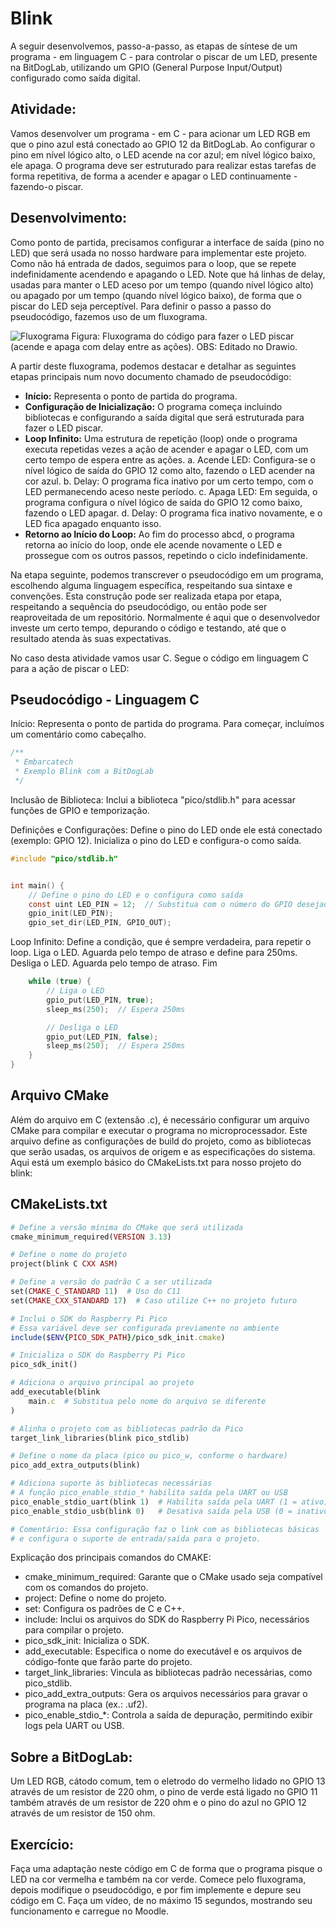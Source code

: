 # Blink
A seguir desenvolvemos, passo-a-passo,  as etapas de síntese de um programa - em linguagem C - para controlar o piscar de um LED, presente na BitDogLab, utilizando um GPIO (General Purpose Input/Output) configurado como saída digital.
 
## Atividade: 
Vamos desenvolver um programa - em C - para acionar um LED RGB em que o pino azul está conectado ao GPIO 12 da BitDogLab. Ao configurar o pino em nível lógico alto, o LED acende na cor azul; em nível lógico baixo, ele apaga. O programa deve ser estruturado para realizar estas tarefas de forma repetitiva, de forma a acender e apagar o LED continuamente - fazendo-o piscar.

## Desenvolvimento:
Como ponto de partida, precisamos configurar a interface de saída (pino no LED) que será usada no nosso hardware para implementar este projeto. Como não há entrada de dados, seguimos para o loop, que se repete indefinidamente acendendo e apagando o LED.
Note que há linhas de delay, usadas para manter o LED aceso por um tempo (quando nível lógico alto) ou apagado por um tempo (quando nível lógico baixo), de forma que o piscar do LED seja perceptível.
Para definir o passo a passo do pseudocódigo, fazemos uso de um fluxograma.

![Fluxograma](images/joystick-fluxograma.png)
Figura: Fluxograma do código para fazer o LED piscar (acende e apaga com delay entre as ações). OBS: Editado no Drawio.

A partir deste fluxograma, podemos destacar e detalhar as seguintes etapas principais num novo documento chamado de pseudocódigo:

- **Início:** Representa o ponto de partida do programa.
- **Configuração de Inicialização:** O programa começa incluindo bibliotecas e configurando a saída digital que será estruturada para fazer o LED piscar.
- **Loop Infinito:** Uma estrutura de repetição (loop) onde o programa executa repetidas vezes a ação de acender e apagar o LED, com um certo tempo de espera entre as ações.
a.  Acende LED: Configura-se o nível lógico de saída do GPIO 12 como alto, fazendo o LED acender na cor azul.
b.  Delay: O programa fica inativo por um certo tempo, com o LED permanecendo aceso neste período.
c.  Apaga LED: Em seguida, o programa configura o nível lógico de saída do GPIO 12 como baixo, fazendo o LED apagar.
d.  Delay: O programa fica inativo novamente, e o LED fica apagado enquanto isso.
- **Retorno ao Início do Loop:** Ao fim do processo abcd, o programa retorna ao início do loop, onde ele acende novamente o LED e prossegue com os outros passos, repetindo o ciclo indefinidamente.

Na etapa seguinte, podemos transcrever o pseudocódigo em um programa, escolhendo alguma linguagem específica, respeitando sua sintaxe e convenções. Esta construção pode ser realizada etapa por etapa, respeitando a sequência do pseudocódigo, ou então pode ser reaproveitada de um repositório. Normalmente é aqui que o desenvolvedor investe um certo tempo, depurando o código e testando, até que o resultado atenda às suas expectativas.

No caso desta atividade vamos usar C. Segue o código em linguagem C para a ação de piscar o LED:

## Pseudocódigo - Linguagem C

Início: Representa o ponto de partida do programa. Para começar, incluímos um comentário como cabeçalho.

```c
/**
 * Embarcatech 
 * Exemplo Blink com a BitDogLab
 */
```


Inclusão de Biblioteca: 
Inclui a biblioteca "pico/stdlib.h" para acessar funções de GPIO e temporização.

Definições e Configurações:
Define o pino do LED onde ele está conectado (exemplo: GPIO 12).
Inicializa o pino do LED e configura-o como saída.


```c
#include "pico/stdlib.h"


int main() {
    // Define o pino do LED e o configura como saída
    const uint LED_PIN = 12;  // Substitua com o número do GPIO desejado
    gpio_init(LED_PIN);
    gpio_set_dir(LED_PIN, GPIO_OUT);
```


Loop Infinito: 
Define a condição, que é sempre verdadeira, para repetir o loop.
Liga o LED.
Aguarda pelo tempo de atraso e define para 250ms.
Desliga o LED.
Aguarda pelo tempo de atraso.
Fim


```c
    while (true) {
        // Liga o LED
        gpio_put(LED_PIN, true);
        sleep_ms(250);  // Espera 250ms

        // Desliga o LED
        gpio_put(LED_PIN, false);
        sleep_ms(250);  // Espera 250ms
    }
}
```


## Arquivo CMake
Além do arquivo em C (extensão .c), é necessário configurar um arquivo CMake para compilar e executar o programa no microprocessador. Este arquivo define as configurações de build do projeto, como as bibliotecas que serão usadas, os arquivos de origem e as especificações do sistema.
Aqui está um exemplo básico do CMakeLists.txt para nosso projeto do blink:

## CMakeLists.txt

```ruby
# Define a versão mínima do CMake que será utilizada
cmake_minimum_required(VERSION 3.13)

# Define o nome do projeto
project(blink C CXX ASM)

# Define a versão do padrão C a ser utilizada
set(CMAKE_C_STANDARD 11)  # Uso do C11
set(CMAKE_CXX_STANDARD 17)  # Caso utilize C++ no projeto futuro

# Inclui o SDK do Raspberry Pi Pico
# Essa variável deve ser configurada previamente no ambiente
include($ENV{PICO_SDK_PATH}/pico_sdk_init.cmake)

# Inicializa o SDK do Raspberry Pi Pico
pico_sdk_init()

# Adiciona o arquivo principal ao projeto
add_executable(blink
    main.c  # Substitua pelo nome do arquivo se diferente
)

# Alinha o projeto com as bibliotecas padrão da Pico
target_link_libraries(blink pico_stdlib)

# Define o nome da placa (pico ou pico_w, conforme o hardware)
pico_add_extra_outputs(blink)

# Adiciona suporte às bibliotecas necessárias
# A função pico_enable_stdio_* habilita saída pela UART ou USB
pico_enable_stdio_uart(blink 1)  # Habilita saída pela UART (1 = ativo)
pico_enable_stdio_usb(blink 0)   # Desativa saída pela USB (0 = inativo)

# Comentário: Essa configuração faz o link com as bibliotecas básicas
# e configura o suporte de entrada/saída para o projeto.
```


Explicação dos principais comandos do CMAKE:
- cmake_minimum_required: Garante que o CMake usado seja compatível com os comandos do projeto.
- project: Define o nome do projeto.
- set: Configura os padrões de C e C++.
- include: Inclui os arquivos do SDK do Raspberry Pi Pico, necessários para compilar o projeto.
- pico_sdk_init: Inicializa o SDK.
- add_executable: Especifica o nome do executável e os arquivos de código-fonte que farão parte do projeto.
- target_link_libraries: Vincula as bibliotecas padrão necessárias, como pico_stdlib.
- pico_add_extra_outputs: Gera os arquivos necessários para gravar o programa na placa (ex.: .uf2).
- pico_enable_stdio_*: Controla a saída de depuração, permitindo exibir logs pela UART ou USB.


## Sobre a BitDogLab:
Um LED RGB, cátodo comum, tem o eletrodo do vermelho lidado no GPIO 13 através de um resistor de 220 ohm, o pino de verde está ligado no GPIO 11 também através de um resistor de 220 ohm e o pino do azul no GPIO 12 através de um resistor de 150 ohm.

## Exercício:
Faça uma adaptação neste código em C de forma que o programa pisque o LED na cor vermelha e também na cor verde. Comece pelo fluxograma, depois modifique o pseudocódigo, e por fim implemente e depure seu código em C. Faça um vídeo, de no máximo 15 segundos, mostrando seu funcionamento e carregue no Moodle.
